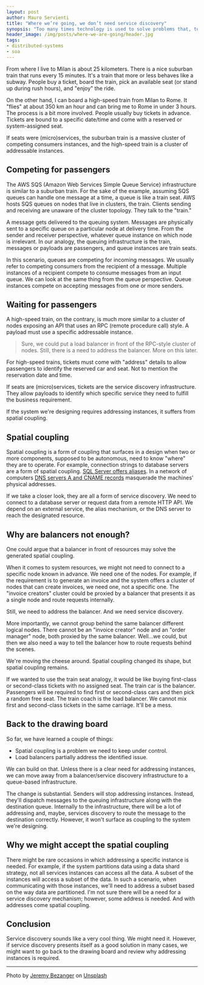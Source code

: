 ```yaml
---
layout: post
author: Mauro Servienti
title: "Where we’re going, we don’t need service discovery"
synopsis: "Too many times technology is used to solve problems that, to begin with, should not be considered problems. Service discovery, in many occasions, is a solution in search of a problem."
header_image: /img/posts/where-we-are-going/header.jpg
tags:
- distributed-systems
- soa
---
```


From where I live to Milan is about 25 kilometers. There is a nice suburban train that runs every 15 minutes. It's a train that more or less behaves like a subway. People buy a ticket, board the train, pick an available seat (or stand up during rush hours), and "enjoy" the ride.

On the other hand, I can board a high-speed train from Milan to Rome. It "flies" at about 350 km an hour and can bring me to Rome in under 3 hours. The process is a bit more involved. People usually buy tickets in advance. Tickets are bound to a specific date/time and come with a reserved or system-assigned seat.

If seats were (micro)services, the suburban train is a massive cluster of competing consumers instances, and the high-speed train is a cluster of addressable instances.

## Competing for passengers

The AWS SQS (Amazon Web Services Simple Queue Service) infrastructure is similar to a suburban train. For the sake of the example, assuming SQS queues can handle one message at a time, a queue is like a train seat. AWS hosts SQS queues on nodes that live in clusters, the train. Clients sending and receiving are unaware of the cluster topology. They talk to the "train."

A message gets delivered to the queuing system. Messages are physically sent to a specific queue on a particular node at delivery time. From the sender and receiver perspective, whatever queue instance on which node is irrelevant. In our analogy, the queuing infrastructure is the train, messages or payloads are passengers, and queue instances are train seats.

In this scenario, queues are competing for incoming messages. We usually refer to competing consumers from the recipient of a message. Multiple instances of a recipient compete to consume messages from an input queue. We can look at the same thing from the queue perspective. Queue instances compete on accepting messages from one or more senders.

## Waiting for passengers

A high-speed train, on the contrary, is much more similar to a cluster of nodes exposing an API that uses an RPC (remote procedure call) style.
A payload must use a specific addressable instance.

> Sure, we could put a load balancer in front of the RPC-style cluster of nodes. Still, there is a need to address the balancer. More on this later.

For high-speed trains, tickets must come with "address" details to allow passengers to identify the reserved car and seat. Not to mention the reservation date and time.

If seats are (micro)services, tickets are the service discovery infrastructure. They allow payloads to identify which specific service they need to fulfill the business requirement.

If the system we're designing requires addressing instances, it suffers from spatial coupling.

## Spatial coupling

Spatial coupling is a form of coupling that surfaces in a design when two or more components, supposed to be autonomous, need to know "where" they are to operate. For example, connection strings to database servers are a form of spatial coupling. [SQL Server offers aliases](https://docs.microsoft.com/en-us/sql/tools/configuration-manager/aliases-sql-server-configuration-manager?view=sql-server-ver15). In a network of computers [DNS servers A and CNAME records](https://www.namecheap.com/guru-guides/dns-records/) masquerade the machines' physical addresses.

If we take a closer look, they are all a form of service discovery. We need to connect to a database server or request data from a remote HTTP API. We depend on an external service, the alias mechanism, or the DNS server to reach the designated resource.

## Why are balancers not enough?

One could argue that a balancer in front of resources may solve the generated spatial coupling.

When it comes to system resources, we might not need to connect to a specific node known in advance. We need one of the nodes. For example, if the requirement is to generate an invoice and the system offers a cluster of nodes that can create invoices, we need one, not a specific one. The "invoice creators" cluster could be proxied by a balancer that presents it as a single node and route requests internally.

Still, we need to address the balancer. And we need service discovery.

More importantly, we cannot group behind the same balancer different logical nodes. There cannot be an "invoice creator" node and an "order manager" node, both proxied by the same balancer. Well...we could, but then we also need a way to tell the balancer how to route requests behind the scenes.

We're moving the cheese around. Spatial coupling changed its shape, but spatial coupling remains.

If we wanted to use the train seat analogy, it would be like buying first-class or second-class tickets with no assigned seat. The train car is the balancer. Passengers will be required to find first or second-class cars and then pick a random free seat. The train coach is the load balancer. We cannot mix first and second-class tickets in the same carriage. It'll be a mess.

## Back to the drawing board

So far, we have learned a couple of things:

- Spatial coupling is a problem we need to keep under control.
- Load balancers partially address the identified issue.

We can build on that. Unless there is a clear need for addressing instances, we can move away from a balancer/service discovery infrastructure to a queue-based infrastructure.

The change is substantial. Senders will stop addressing instances. Instead, they'll dispatch messages to the queuing infrastructure along with the destination queue. Internally to the infrastructure, there will be a lot of addressing and, maybe, services discovery to route the message to the destination correctly. However, it won't surface as coupling to the system we're designing.

## Why we might accept the spatial coupling

There might be rare occasions in which addressing a specific instance is needed. For example, if the system partitions data using a data shard strategy, not all services instances can access all the data. A subset of the instances will access a subset of the data. In such a scenario, when communicating with those instances, we'll need to address a subset based on the way data are partitioned. I'm not sure there will be a need for a service discovery mechanism; however, some address is needed. And with addresses come spatial coupling.

## Conclusion

Service discovery sounds like a very cool thing. We might need it. However, if service discovery presents itself as a good solution in many cases, we might want to go back to the drawing board and review why addressing instances is required.

---

Photo by <a href="https://unsplash.com/@unarchive?utm_source=unsplash&utm_medium=referral&utm_content=creditCopyText">Jeremy Bezanger</a> on <a href="https://unsplash.com/s/photos/discovery?utm_source=unsplash&utm_medium=referral&utm_content=creditCopyText">Unsplash</a>
